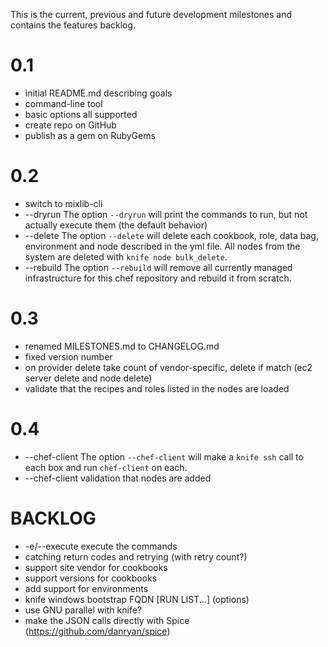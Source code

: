 This is the current, previous and future development milestones and contains the features backlog.

0.1
===
* initial README.md describing goals
* command-line tool
* basic options all supported
* create repo on GitHub
* publish as a gem on RubyGems

0.2
===
* switch to mixlib-cli
* --dryrun The option `--dryrun` will print the commands to run, but not actually execute them (the default behavior)
* --delete The option `--delete` will delete each cookbook, role, data bag, environment and node described in the yml file. All nodes from the system are deleted with `knife node bulk_delete`.
* --rebuild The option `--rebuild` will remove all currently managed infrastructure for this chef repository and rebuild it from scratch.

0.3
===
* renamed MILESTONES.md to CHANGELOG.md
* fixed version number
* on provider delete take count of vendor-specific, delete if match (ec2 server delete and node delete)
* validate that the recipes and roles listed in the nodes are loaded

0.4
===
* --chef-client The option `--chef-client` will make a `knife ssh` call to each box and run `chef-client` on each.
* --chef-client validation that nodes are added

BACKLOG
=======
* -e/--execute execute the commands
* catching return codes and retrying (with retry count?)
* support site vendor for cookbooks
* support versions for cookbooks
* add support for environments
* knife windows bootstrap FQDN [RUN LIST...] (options)
* use GNU parallel with knife?
* make the JSON calls directly with Spice (https://github.com/danryan/spice) 
